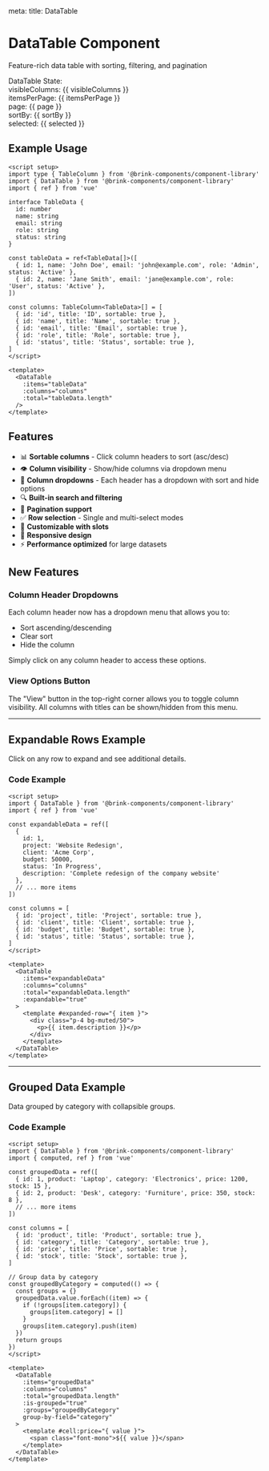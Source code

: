 <route lang="yaml">
meta:
  title: DataTable
</route>

<script setup lang="ts">
import { ref, computed } from 'vue'
import { Badge } from '../src/components/ui/badge'
import DataTable, { type TableColumn, type SortBy } from '../src/components/DataTable'

// Sample data for DataTable
type TableData = {
  id: number
  name: string
  email: string
  role: string
  status: string
}

const tableData = ref<TableData[]>([
  { id: 1, name: 'John Doe', email: 'john@example.com', role: 'Admin', status: 'Active'},
  { id: 2, name: 'Jane Smith', email: 'jane@example.com', role: 'User', status: 'Active' },
  { id: 3, name: 'Bob Johnson', email: 'bob@example.com', role: 'User', status: 'Inactive' },
  { id: 4, name: 'Alice Williams', email: 'alice@example.com', role: 'Editor', status: 'Active' },
  { id: 5, name: 'Charlie Brown', email: 'charlie@example.com', role: 'User', status: 'Active' },
  { id: 6, name: 'Diana Prince', email: 'diana@example.com', role: 'Admin', status: 'Active' },
  { id: 7, name: 'Ethan Hunt', email: 'ethan@example.com', role: 'User', status: 'Inactive' },
])

const tableColumns: TableColumn<TableData>[] = [
  { id: 'id', title: 'ID', sortable: true,  hideable: false},
  { id: 'name', title: 'Name', sortable: true },
  { id: 'email', title: 'Email', sortable: true },
  { id: 'role', title: 'Role', sortable: true },
  { id: 'status', title: 'Status', sortable: true },
]

// State variables
const visibleColumns = ref<string[]>(tableColumns.map(col => col.id))
const itemsPerPage = ref(10)
const page = ref(1)
const sortBy = ref<SortBy[]>([])
const selected = ref<any[]>([])

// Expandable rows example data
type ExpandableData = {
  id: number
  project: string
  client: string
  budget: number
  status: string
  description?: string
  tasks?: string[]
}

const expandableData = ref<ExpandableData[]>([
  {
    id: 1,
    project: 'Website Redesign',
    client: 'Acme Corp',
    budget: 50000,
    status: 'In Progress',
    description: 'Complete redesign of the company website with modern UI/UX',
    tasks: ['Design mockups', 'Frontend development', 'Backend integration', 'Testing']
  },
  {
    id: 2,
    project: 'Mobile App',
    client: 'Tech Solutions',
    budget: 75000,
    status: 'Planning',
    description: 'Native mobile app for iOS and Android platforms',
    tasks: ['Requirements gathering', 'Architecture design', 'Prototype development']
  },
  {
    id: 3,
    project: 'API Integration',
    client: 'Data Systems Inc',
    budget: 30000,
    status: 'Completed',
    description: 'REST API integration with third-party services',
    tasks: ['API documentation review', 'Implementation', 'Testing', 'Deployment']
  },
])

const expandableColumns: TableColumn<ExpandableData>[] = [
  { id: 'id', title: 'ID', sortable: true  },
  { id: 'project', title: 'Project', sortable: true },
  { id: 'client', title: 'Client', sortable: true },
  { id: 'budget', title: 'Budget', sortable: true },
  { id: 'status', title: 'Status', sortable: true },
]

// Grouped data example
type GroupedData = {
  id: number
  product: string
  category: string
  price: number
  stock: number
}

const groupedData = ref<GroupedData[]>([
  { id: 1, product: 'Laptop', category: 'Electronics', price: 1200, stock: 15 },
  { id: 2, product: 'Mouse', category: 'Electronics', price: 25, stock: 50 },
  { id: 3, product: 'Keyboard', category: 'Electronics', price: 75, stock: 30 },
  { id: 4, product: 'Desk', category: 'Furniture', price: 350, stock: 8 },
  { id: 5, product: 'Chair', category: 'Furniture', price: 200, stock: 12 },
  { id: 6, product: 'Monitor', category: 'Electronics', price: 400, stock: 20 },
  { id: 7, product: 'Bookshelf', category: 'Furniture', price: 150, stock: 5 },
])

const groupedColumns: TableColumn<GroupedData>[] = [
  { id: 'id', title: 'ID', sortable: true },
  { id: 'product', title: 'Product', sortable: true },
  { id: 'category', title: 'Category', sortable: true, groupable: true },
  { id: 'price', title: 'Price', sortable: true },
  { id: 'stock', title: 'Stock', sortable: true },
]

// Group data by category
const groupedByCategory = computed(() => {
  const groups: Record<string, GroupedData[]> = {}
  groupedData.value.forEach(item => {
    if (!groups[item.category]) {
      groups[item.category] = []
    }
    groups[item.category].push(item)
  })
  return groups
})
</script>

# DataTable Component

Feature-rich data table with sorting, filtering, and pagination

<DataTable
class='not-prose'
  v-model:visible-columns="visibleColumns"
  v-model:items-per-page="itemsPerPage"
  v-model:page="page"
  v-model:sort-by="sortBy"
  v-model:selected="selected"
  :items="tableData"
  :columns="tableColumns"
  :pageSizeOptions='[25]'
  :total="tableData.length"
  selectMode='multiselect'
/>

<div class="not-prose mt-6 space-y-3">
  <div class="text-sm font-semibold">DataTable State:</div>
  <div class="space-y-2 text-sm font-mono bg-muted p-4 rounded-lg">
    <div><span class="text-muted-foreground">visibleColumns:</span> <span class="text-foreground">{{ visibleColumns }}</span></div>
    <div><span class="text-muted-foreground">itemsPerPage:</span> <span class="text-foreground">{{ itemsPerPage }}</span></div>
    <div><span class="text-muted-foreground">page:</span> <span class="text-foreground">{{ page }}</span></div>
    <div><span class="text-muted-foreground">sortBy:</span> <span class="text-foreground">{{ sortBy }}</span></div>
    <div><span class="text-muted-foreground">selected:</span> <span class="text-foreground">{{ selected }}</span></div>
  </div>
</div>

## Example Usage

```vue
<script setup>
import type { TableColumn } from '@brink-components/component-library'
import { DataTable } from '@brink-components/component-library'
import { ref } from 'vue'

interface TableData {
  id: number
  name: string
  email: string
  role: string
  status: string
}

const tableData = ref<TableData[]>([
  { id: 1, name: 'John Doe', email: 'john@example.com', role: 'Admin', status: 'Active' },
  { id: 2, name: 'Jane Smith', email: 'jane@example.com', role: 'User', status: 'Active' },
])

const columns: TableColumn<TableData>[] = [
  { id: 'id', title: 'ID', sortable: true },
  { id: 'name', title: 'Name', sortable: true },
  { id: 'email', title: 'Email', sortable: true },
  { id: 'role', title: 'Role', sortable: true },
  { id: 'status', title: 'Status', sortable: true },
]
</script>

<template>
  <DataTable
    :items="tableData"
    :columns="columns"
    :total="tableData.length"
  />
</template>
```

## Features

- 📊 **Sortable columns** - Click column headers to sort (asc/desc)
- 👁️ **Column visibility** - Show/hide columns via dropdown menu
- 🔽 **Column dropdowns** - Each header has a dropdown with sort and hide options
- 🔍 **Built-in search and filtering**
- 📄 **Pagination support**
- ✅ **Row selection** - Single and multi-select modes
- 🎨 **Customizable with slots**
- 📱 **Responsive design**
- ⚡ **Performance optimized** for large datasets

## New Features

### Column Header Dropdowns

Each column header now has a dropdown menu that allows you to:

- Sort ascending/descending
- Clear sort
- Hide the column

Simply click on any column header to access these options.

### View Options Button

The "View" button in the top-right corner allows you to toggle column visibility. All columns with titles can be shown/hidden from this menu.

---

## Expandable Rows Example

Click on any row to expand and see additional details.

<div class="not-prose">
<DataTable
  :items="expandableData"
  :columns="expandableColumns"
  :total="expandableData.length"
  :expandable="true"
  :bordered="true"
>
  <template #expanded-row="{ item }">
    <div class="p-4 bg-muted/50 space-y-3">
      <div>
        <span class="font-semibold">Description:</span>
        <p class="text-sm text-muted-foreground mt-1">{{ item.description }}</p>
      </div>
      <div v-if="item.tasks">
        <span class="font-semibold">Tasks:</span>
        <ul class="list-disc list-inside mt-1 text-sm text-muted-foreground">
          <li v-for="task in item.tasks" :key="task">{{ task }}</li>
        </ul>
      </div>
    </div>
  </template>
</DataTable>
</div>

### Code Example

```vue
<script setup>
import { DataTable } from '@brink-components/component-library'
import { ref } from 'vue'

const expandableData = ref([
  {
    id: 1,
    project: 'Website Redesign',
    client: 'Acme Corp',
    budget: 50000,
    status: 'In Progress',
    description: 'Complete redesign of the company website'
  },
  // ... more items
])

const columns = [
  { id: 'project', title: 'Project', sortable: true },
  { id: 'client', title: 'Client', sortable: true },
  { id: 'budget', title: 'Budget', sortable: true },
  { id: 'status', title: 'Status', sortable: true },
]
</script>

<template>
  <DataTable
    :items="expandableData"
    :columns="columns"
    :total="expandableData.length"
    :expandable="true"
  >
    <template #expanded-row="{ item }">
      <div class="p-4 bg-muted/50">
        <p>{{ item.description }}</p>
      </div>
    </template>
  </DataTable>
</template>
```

---

## Grouped Data Example

Data grouped by category with collapsible groups.

<div class="not-prose">
<DataTable
  :items="groupedData"
  :columns="groupedColumns"
  :total="groupedData.length"
  :is-grouped="true"
  :groups="groupedByCategory"
  group-by-field="category"
  :bordered="true"
>
  <template #cell:price="{ value }">
    <span class="font-mono">${{ value }}</span>
  </template>
  <template #cell:stock="{ value }">
    <Badge :variant="value > 10 ? 'default' : 'destructive'">
      {{ value }}
    </Badge>
  </template>
</DataTable>
</div>

### Code Example

```vue
<script setup>
import { DataTable } from '@brink-components/component-library'
import { computed, ref } from 'vue'

const groupedData = ref([
  { id: 1, product: 'Laptop', category: 'Electronics', price: 1200, stock: 15 },
  { id: 2, product: 'Desk', category: 'Furniture', price: 350, stock: 8 },
  // ... more items
])

const columns = [
  { id: 'product', title: 'Product', sortable: true },
  { id: 'category', title: 'Category', sortable: true },
  { id: 'price', title: 'Price', sortable: true },
  { id: 'stock', title: 'Stock', sortable: true },
]

// Group data by category
const groupedByCategory = computed(() => {
  const groups = {}
  groupedData.value.forEach((item) => {
    if (!groups[item.category]) {
      groups[item.category] = []
    }
    groups[item.category].push(item)
  })
  return groups
})
</script>

<template>
  <DataTable
    :items="groupedData"
    :columns="columns"
    :total="groupedData.length"
    :is-grouped="true"
    :groups="groupedByCategory"
    group-by-field="category"
  >
    <template #cell:price="{ value }">
      <span class="font-mono">${{ value }}</span>
    </template>
  </DataTable>
</template>
```
